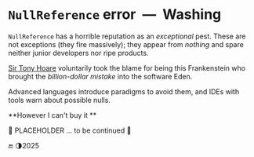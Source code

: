 # `NullReference` error&nbsp;&nbsp;&mdash;&nbsp;&nbsp;Washing

`NullReference` has a horrible reputation as an _exceptional_ pest. These are not exceptions (they fire massively); they appear from _nothing_ and spare neither junior developers nor ripe products.

[Sir Tony Hoare](https://github.com/Kyriosity/read-write/tree/main/README%2B/pencraft/README%2B/quotes/README%2B/contributors/README.md#tony-hoare) voluntarily took the blame for being this Frankenstein who brought the _billion-dollar mistake_ into the software Eden.

Advanced languages introduce paradigms to avoid them, and IDEs with tools warn about possible nulls.

**However I can't buy it **

🚧 PLACEHOLDER ... to be continued 🚧

🔚 🌗2025
